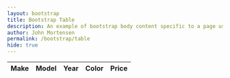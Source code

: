 ```yaml
---
layout: bootstrap 
title: Bootstrap Table
description: An example of bootstrap body content specific to a page using table 
author: John Mortensen
permalink: /bootstrap/table
hide: true
---
```

    
<!-- Start of body content specific to a table using bootstrap -->
<div class="row mx-3 mb-4 rounded-3 align-items-md-stretch">
    <table class="table " id="cars">
        <thead>
            <tr>
                <th>Make</th>
                <th>Model</th>
                <th>Year</th>
                <th>Color</th>
                <th>Price</th>
            </tr>
        </thead>
        <tbody>
            <!-- Rows will be dynamically added here -->
        </tbody>
    </table>
    <script>
        // Inline JavaScript Object for Cars
        const cars = [
            { make: "Ford", model: "Mustang", year: 2022, color: "Red", price: "$35,000" },
            { make: "Toyota", model: "Camry", year: 2022, color: "Silver", price: "$25,000" },
            { make: "Tesla", model: "Model S", year: 2022, color: "White", price: "$80,000" },
            { make: "Cadillac", model: "Broughan", year: 1969, color: "Black", price: "$10,000" },
            { make: "Ford", model: "F-350", year: 1997, color: "Green", price: "$15,000" },
            { make: "Ford", model: "Excursion", year: 2003, color: "Green", price: "$25,000" },
            { make: "Ford", model: "Ranger", year: 2012, color: "Red", price: "$8,000" },
            { make: "Kuboto", model: "L3301 Tractor", year: 2015, color: "Orange", price: "$12,000" },
            { make: "Ford", model: "Fusion Energi", year: 2015, color: "Green", price: "$15,000" },
            { make: "Acura", model: "XL", year: 2006, color: "Grey", price: "$10,000" },
            { make: "Ford", model: "F150 Lightning", year: 2023, color: "Grey", price: "$70,000" },
            { make: "Chevrolet", model: "Corvette", year: 2021, color: "Yellow", price: "$60,000" },
            { make: "BMW", model: "X5", year: 2020, color: "Blue", price: "$50,000" },
            { make: "Audi", model: "A4", year: 2019, color: "White", price: "$40,000" },
            { make: "Mercedes-Benz", model: "C-Class", year: 2018, color: "Black", price: "$45,000" },
            { make: "Honda", model: "Civic", year: 2022, color: "Silver", price: "$22,000" },
            { make: "Hyundai", model: "Elantra", year: 2021, color: "Blue", price: "$20,000" },
            { make: "Nissan", model: "Altima", year: 2020, color: "Red", price: "$24,000" },
            { make: "Jeep", model: "Wrangler", year: 2023, color: "Green", price: "$45,000" },
            { make: "Subaru", model: "Outback", year: 2022, color: "White", price: "$30,000" },
            { make: "Mazda", model: "CX-5", year: 2021, color: "Grey", price: "$28,000" },
            { make: "Volkswagen", model: "Jetta", year: 2020, color: "Black", price: "$18,000" },
            { make: "Chevrolet", model: "Silverado", year: 2023, color: "Blue", price: "$55,000" },
            { make: "Dodge", model: "Charger", year: 2022, color: "Red", price: "$40,000" },
            { make: "Kia", model: "Sorento", year: 2021, color: "White", price: "$32,000" },
            { make: "Toyota", model: "Highlander", year: 2022, color: "Silver", price: "$38,000" },
            { make: "Ford", model: "Explorer", year: 2023, color: "Black", price: "$50,000" },
            { make: "Tesla", model: "Model 3", year: 2023, color: "Blue", price: "$45,000" },
            { make: "Ram", model: "1500", year: 2022, color: "Grey", price: "$48,000" },
            { make: "GMC", model: "Sierra", year: 2023, color: "White", price: "$60,000" },
            { make: "Volvo", model: "XC90", year: 2021, color: "Black", price: "$55,000" }
        ];
        // Populate the table dynamically
        const tbody = document.querySelector("#cars tbody");
        cars.forEach(car => {
            const row = document.createElement("tr");
            row.innerHTML = `
                <td>${car.make}</td>
                <td>${car.model}</td>
                <td>${car.year}</td>
                <td>${car.color}</td>
                <td>${car.price}</td>
            `;
            tbody.appendChild(row);
        });
        // Initialize DataTable add text-primary to a-tags for visability
        $(document).ready(function () {
            $('#cars').DataTable({
                drawCallback: function () {
                    // Add Bootstrap's text-primary class to the inner HTML of <a> tags inside pagination buttons
                    $('.dataTables_paginate .paginate_button a').each(function () {
                        const link = $(this);
                        const innerHTML = link.html();
                        link.html(`<span class="text-primary">${innerHTML}</span>`);
                    });
                }
            });
        });
    </script>
</div>
